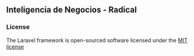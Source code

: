 ## Inteligencia de Negocios - Radical


### License

The Laravel framework is open-sourced software licensed under the [MIT license](http://opensource.org/licenses/MIT)
